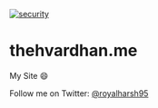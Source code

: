 [![security](https://hakiri.io/github/royalharsh/royalharsh.github.io/master.svg)](https://hakiri.io/github/royalharsh/royalharsh.github.io/master)
# thehvardhan.me

My Site :smile:

Follow me on Twitter: [@royalharsh95](https://twitter.com/royalharsh95)
